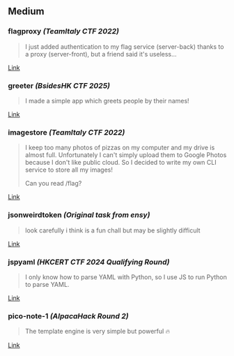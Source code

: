 ## Medium
### flagproxy *(TeamItaly CTF 2022)*
> I just added authentication to my flag service (server-back) thanks to a proxy (server-front), but a friend said it's useless...

[Link](./sets/medium/flagproxy/dist/)

### greeter *(BsidesHK CTF 2025)*
> I made a simple app which greets people by their names!

[Link](./sets/medium/greeter/dist/)

### imagestore *(TeamItaly CTF 2022)*
> I keep too many photos of pizzas on my computer and my drive is almost full. Unfortunately I can't simply upload them to Google Photos because I don't like public cloud. So I decided to write my own CLI service to store all my images!
> 
> Can you read /flag?

[Link](./sets/medium/imagestore/dist/)

### jsonweirdtoken *(Original task from ensy)*
> look carefully
> i think is a fun chall but may be slightly difficult

[Link](./sets/medium/jsonweirdtoken/)

### jspyaml *(HKCERT CTF 2024 Qualifying Round)*
> I only know how to parse YAML with Python, so I use JS to run Python to parse YAML.

[Link](./sets/medium/jspyaml/dist/)

### pico-note-1 *(AlpacaHack Round 2)*
> The template engine is very simple but powerful 🔥

[Link](./sets/medium/pico-note-1/dist/)

